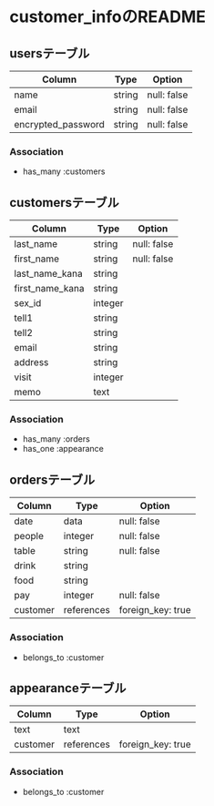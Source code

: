 # customer_infoのREADME

## usersテーブル
| Column             | Type   | Option      | 
| ------------------ | ------ | ----------- | 
| name               | string | null: false | 
| email              | string | null: false | 
| encrypted_password | string | null: false | 

### Association
- has_many :customers


## customersテーブル
| Column          | Type       | Option            | 
| --------------- | ---------- | ----------------- | 
| last_name       | string     | null: false       | 
| first_name      | string     | null: false       | 
| last_name_kana  | string     |                   | 
| first_name_kana | string     |                   | 
| sex_id          | integer    |                   | 
| tell1           | string     |                   | 
| tell2           | string     |                   | 
| email           | string     |                   | 
| address         | string     |                   | 
| visit           | integer    |                   | 
| memo            | text       |                   | 

### Association
- has_many :orders
- has_one :appearance


## ordersテーブル
| Column   | Type       | Option            | 
| -------- | ---------- | ----------------- | 
| date     | data       | null: false       | 
| people   | integer    | null: false       | 
| table    | string     | null: false       | 
| drink    | string     |                   | 
| food     | string     |                   | 
| pay      | integer    | null: false       | 
| customer | references | foreign_key: true | 

### Association
- belongs_to :customer


## appearanceテーブル
| Column   | Type       | Option            | 
| -------- | ---------- | ----------------- | 
| text     | text       |                   | 
| customer | references | foreign_key: true | 

### Association
- belongs_to :customer